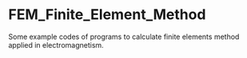 # FEM_Finite_Element_Method
Some example codes of programs to calculate finite elements method applied in electromagnetism.
